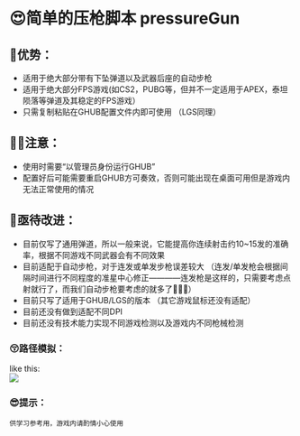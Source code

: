 # 😍简单的压枪脚本 pressureGun
## 🍟优势：
- 适用于绝大部分带有下坠弹道以及武器后座的自动步枪
- 适用于绝大部分FPS游戏(如CS2，PUBG等，但并不一定适用于APEX，泰坦陨落等弹道及其稳定的FPS游戏）
- 只需复制粘贴在GHUB配置文件内即可使用 （LGS同理）
## 😶‍🌫️注意：
- 使用时需要“以管理员身份运行GHUB”
- 配置好后可能需要重启GHUB方可奏效，否则可能出现在桌面可用但是游戏内无法正常使用的情况
## 🤯亟待改进：
- 目前仅写了通用弹道，所以一般来说，它能提高你连续射击约10~15发的准确率，根据不同游戏不同武器会有不同效果
- 目前适配于自动步枪，对于连发或单发步枪误差较大 （连发/单发枪会根据间隔时间进行不同程度的准星中心修正————连发枪是这样的，只需要考虑点射就行了，而我们自动步枪要考虑的就多了👺👺👺）
- 目前只写了适用于GHUB/LGS的版本 （其它游戏鼠标还没有适配）
- 目前还没有做到适配不同DPI
- 目前还没有技术能力实现不同游戏检测以及游戏内不同枪械检测
### 😚路径模拟：
like this: </br>
<img src = ' https://imgsa.baidu.com/forum/w%3D580/sign=bd1ddf48a864034f0fcdc20e9fc17980/aa7898fd5266d016ffc28fbd942bd40737fa35eb.jpg'>


### 😎提示：
` 供学习参考用，游戏内请酌情小心使用 ` 

